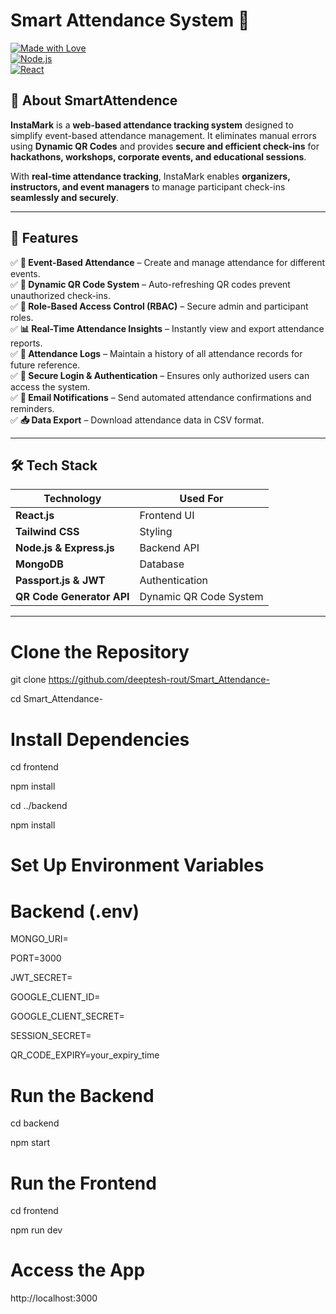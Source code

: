# Smart Attendance System 🚀  
[![Made with Love](https://img.shields.io/badge/Made%20with-Love-red.svg)](#)  
[![Node.js](https://img.shields.io/badge/Backend-Node.js-brightgreen)](#)  
[![React](https://img.shields.io/badge/Frontend-React-blue)](#)  

## 📢 About SmartAttendence

**InstaMark** is a **web-based attendance tracking system** designed to simplify event-based attendance management. It eliminates manual errors using **Dynamic QR Codes** and provides **secure and efficient check-ins** for **hackathons, workshops, corporate events, and educational sessions**.  

With **real-time attendance tracking**, InstaMark enables **organizers, instructors, and event managers** to manage participant check-ins **seamlessly and securely**.  

---

## 🚀 Features  

✅ **📅 Event-Based Attendance** – Create and manage attendance for different events.  
✅ **📸 Dynamic QR Code System** – Auto-refreshing QR codes prevent unauthorized check-ins.  
✅ **🔑 Role-Based Access Control (RBAC)** – Secure admin and participant roles.  
✅ **📊 Real-Time Attendance Insights** – Instantly view and export attendance reports.  
✅ **📜 Attendance Logs** – Maintain a history of all attendance records for future reference.  
✅ **🔗 Secure Login & Authentication** – Ensures only authorized users can access the system.  
✅ **📨 Email Notifications** – Send automated attendance confirmations and reminders.  
✅ **📥 Data Export** – Download attendance data in CSV format.  

---

## 🛠 Tech Stack  

| **Technology** | **Used For** |
|---------------|-------------|
| **React.js** | Frontend UI |
| **Tailwind CSS** | Styling |
| **Node.js & Express.js** | Backend API |
| **MongoDB** | Database |
| **Passport.js & JWT** | Authentication |
| **QR Code Generator API** | Dynamic QR Code System |

---

# Clone the Repository  
git clone https://github.com/deeptesh-rout/Smart_Attendance-

cd Smart_Attendance-

# Install Dependencies  
cd frontend

npm install

cd ../backend

npm install

# Set Up Environment Variables  
# Backend (.env)
 
MONGO_URI=<your-mongo-uri-here>

PORT=3000

JWT_SECRET=<your-jwt-secret-here>

GOOGLE_CLIENT_ID=<your-google-client-id-here>

GOOGLE_CLIENT_SECRET=<your-google-client-secret-here>

SESSION_SECRET=<your-session-secret-here>

QR_CODE_EXPIRY=your_expiry_time

# Run the Backend  
cd backend

npm start

# Run the Frontend  
cd frontend

npm run dev

# Access the App  
http://localhost:3000
